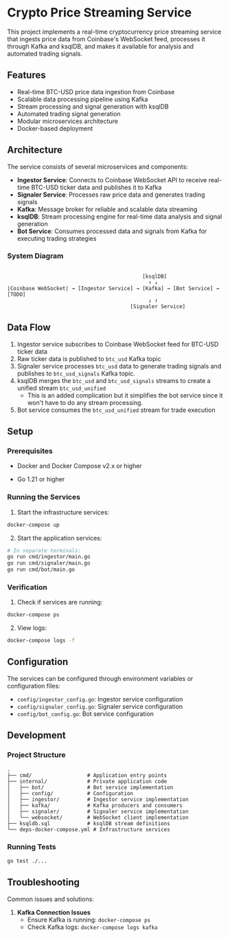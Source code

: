 # Crypto Price Streaming Service

This project implements a real-time cryptocurrency price streaming service that ingests price data from Coinbase's WebSocket feed, processes it through Kafka and ksqlDB, and makes it available for analysis and automated trading signals.

## Features

- Real-time BTC-USD price data ingestion from Coinbase
- Scalable data processing pipeline using Kafka
- Stream processing and signal generation with ksqlDB
- Automated trading signal generation
- Modular microservices architecture
- Docker-based deployment

## Architecture

The service consists of several microservices and components:

- **Ingestor Service**: Connects to Coinbase WebSocket API to receive real-time BTC-USD ticker data and publishes it to Kafka
- **Signaler Service**: Processes raw price data and generates trading signals
- **Kafka**: Message broker for reliable and scalable data streaming
- **ksqlDB**: Stream processing engine for real-time data analysis and signal generation
- **Bot Service**: Consumes processed data and signals from Kafka for executing trading strategies

### System Diagram
```

                                            [ksqlDB]
                                              ↑ ↓ 
|Coinbase WebSocket| → [Ingestor Service] → [Kafka] → [Bot Service] → [TODO]
                                              ↓ ↑
                                        [Signaler Service]
```

## Data Flow

1. Ingestor service subscribes to Coinbase WebSocket feed for BTC-USD ticker data
2. Raw ticker data is published to `btc_usd` Kafka topic
3. Signaler service processes `btc_usd` data to generate trading signals and publishes to `btc_usd_signals` Kafka topic.
4. ksqlDB merges the `btc_usd` and `btc_usd_signals` streams to create a unified stream `btc_usd_unified`
    - This is an added complication but it simplifies the bot service since it won't have to do any stream processing.
5. Bot service consumes the `btc_usd_unified` stream for trade execution

## Setup

### Prerequisites

- Docker and Docker Compose v2.x or higher

- Go 1.21 or higher


### Running the Services

1. Start the infrastructure services:
```bash
docker-compose up
```

2. Start the application services:
```bash
# In separate terminals:
go run cmd/ingestor/main.go
go run cmd/signaler/main.go
go run cmd/bot/main.go
```

### Verification

1. Check if services are running:
```bash
docker-compose ps
```

2. View logs:
```bash
docker-compose logs -f
```

## Configuration

The services can be configured through environment variables or configuration files:

- `config/ingestor_config.go`: Ingestor service configuration
- `config/signaler_config.go`: Signaler service configuration
- `config/bot_config.go`: Bot service configuration

## Development

### Project Structure
```
.
├── cmd/                  # Application entry points
├── internal/             # Private application code
│   ├── bot/              # Bot service implementation
│   ├── config/           # Configuration
│   ├── ingestor/         # Ingestor service implementation
│   ├── kafka/            # Kafka producers and consumers
│   ├── signaler/         # Signaler service implementation
│   └── websocket/        # WebSocket client implementation
├── ksqldb.sql            # ksqlDB stream definitions
└── deps-docker-compose.yml # Infrastructure services
```

### Running Tests
```bash
go test ./...
```

## Troubleshooting

Common issues and solutions:

1. **Kafka Connection Issues**
   - Ensure Kafka is running: `docker-compose ps`
   - Check Kafka logs: `docker-compose logs kafka`






